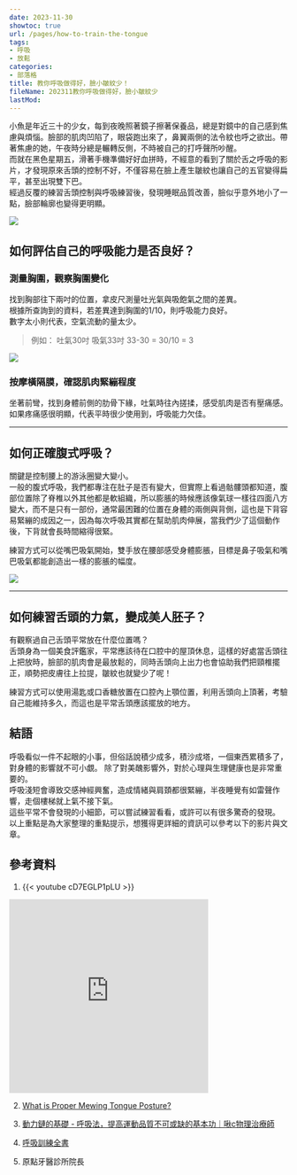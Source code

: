 ```yaml
---
date: 2023-11-30
showtoc: true
url: /pages/how-to-train-the-tongue
tags:
- 呼吸
- 放鬆
categories:
- 部落格
title: 教你呼吸做得好，臉小皺紋少！
fileName: 202311教你呼吸做得好，臉小皺紋少
lastMod: 
---
```



小魚是年近三十的少女，每到夜晚照著鏡子擦著保養品，總是對鏡中的自己感到焦慮與煩惱。臉部的肌肉凹陷了，眼袋跑出來了，鼻翼兩側的法令紋也呼之欲出。帶著焦慮的她，午夜時分總是輾轉反側，不時被自己的打呼聲所吵醒。  
而就在黑色星期五，滑著手機準備好好血拼時，不經意的看到了關於舌之呼吸的影片，才發現原來舌頭的控制不好，不僅容易在臉上產生皺紋也讓自己的五官變得扁平，甚至出現雙下巴。  
經過反覆的練習舌頭控制與呼吸練習後，發現睡眠品質改善，臉似乎意外地小了一點，臉部輪廓也變得更明顯。

![](https://cdn.jsdelivr.net/gh/xiang0805/blogimage@main/img/20231130-1.jpg)

## 如何評估自己的呼吸能力是否良好？

### 測量胸圍，觀察胸圍變化

找到胸部往下兩吋的位置，拿皮尺測量吐光氣與吸飽氣之間的差異。  
根據所查詢到的資料，若差異達到胸圍的1/10，則呼吸能力良好。  
數字太小則代表，空氣流動的量太少。
>  例如：
> 吐氣30吋
> 吸氣33吋
> 33-30 = 30/10 = 3

![](https://cdn.jsdelivr.net/gh/xiang0805/blogimage@main/img/20231130-2.jpg)

### 按摩橫隔膜，確認肌肉緊繃程度

坐著前彎，找到身體前側的肋骨下緣，吐氣時往內搓揉，感受肌肉是否有壓痛感。  
如果疼痛感很明顯，代表平時很少使用到，呼吸能力欠佳。

---

## 如何正確腹式呼吸？

關鍵是控制腰上的游泳圈變大變小。  
一般的腹式呼吸，我們都專注在肚子是否有變大，但實際上看過骷髏頭都知道，腹部位置除了脊椎以外其他都是軟組織，所以膨脹的時候應該像氣球一樣往四面八方變大，而不是只有一部份，通常最困難的位置在身體的兩側與背側，這也是下背容易緊繃的成因之一，因為每次呼吸其實都在幫助肌肉伸展，當我們少了這個動作後，下背就會長時間縮得很緊。

練習方式可以從嘴巴吸氣開始，雙手放在腰部感受身體膨脹，目標是鼻子吸氣和嘴巴吸氣都能創造出一樣的膨脹的幅度。

![](https://cdn.jsdelivr.net/gh/xiang0805/blogimage@main/img/20231130-3.jpg)

---

## 如何練習舌頭的力氣，變成美人胚子？

有觀察過自己舌頭平常放在什麼位置嗎？  
舌頭身為一個美食評鑑家，平常應該待在口腔中的屋頂休息，這樣的好處當舌頭往上把放時，臉部的肌肉會是最放鬆的，同時舌頭向上出力也會協助我們把頸椎擺正，順勢把皮膚往上拉提，皺紋也就變少了呢！

練習方式可以使用湯匙或口香糖放置在口腔內上顎位置，利用舌頭向上頂著，考驗自己能維持多久，而這也是平常舌頭應該擺放的地方。

## 結語

呼吸看似一件不起眼的小事，但俗話說積少成多，積沙成塔，一個東西累積多了，對身體的影響就不可小覷。
除了對美醜影響外，對於心理與生理健康也是非常重要的。    
呼吸淺短會導致交感神經興奮，造成情緒與肩頚都很緊繃，半夜睡覺有如雷聲作響，走個樓梯就上氣不接下氣。   
這些平常不會發現的小細節，可以嘗試練習看看，或許可以有很多驚奇的發現。    
以上重點是為大家整理的重點提示，想獲得更詳細的資訊可以參考以下的影片與文章。

## 參考資料

1. {{< youtube cD7EGLP1pLU >}}
<iframe width="360" height="350" src="https://www.youtube.com/embed/cD7EGLP1pLU?start=8" title="YouTube video player" frameborder="0" allow="accelerometer; autoplay; clipboard-write; encrypted-media; gyroscope; picture-in-picture; web-share" allowfullscreen></iframe>

2. [What is Proper Mewing Tongue Posture?](https://www.mewing.app/blog/proper-mewing-tongue-posture)

3. [動力鏈的基礎 - 呼吸法，提高運動品質不可或缺的基本功｜啾c物理治療師](https://www.youtube.com/@juicept)

4. [呼吸訓練全書](https://www.books.com.tw/products/0010949990)

5. 原點牙醫診所院長


